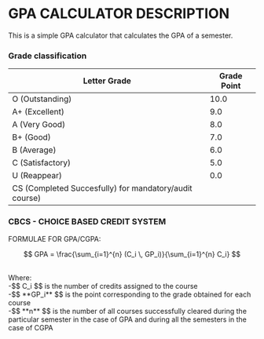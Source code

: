 # GPA CALCULATOR DESCRIPTION
This is a simple GPA calculator that calculates the GPA of a semester. <br>
### Grade classification <br>
| Letter Grade     | Grade Point |
|------------------|-------------|
| O (Outstanding)  | 10.0        |
| A+ (Excellent)   | 9.0         |
| A (Very Good)    | 8.0         |
| B+ (Good)        | 7.0         |
| B (Average)      | 6.0         |
| C (Satisfactory) | 5.0         |
| U (Reappear)     | 0.0         |
| CS (Completed Succesfully) for mandatory/audit course)|

### CBCS - CHOICE BASED CREDIT SYSTEM <br>
FORMULAE FOR GPA/CGPA:  <br>


$$
GPA = \frac{\sum_{i=1}^{n} (C_i \, GP_i)}{\sum_{i=1}^{n} C_i}
$$


<br>
Where: <br>
-$$ C_i $$ is the number of credits assigned to the course <br>
-$$ **GP_i** $$ is the point corresponding to the grade obtained for each course  <br>
-$$ **n** $$ is the number of all courses successfully cleared during the particular semester in the case of GPA and during all the semesters in the case of CGPA <br>
 
